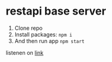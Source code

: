# restapi base server

1. Clone repo
2. Install packages: `npm i`
3. And then run app `npm start`

listenen on [link](http://127.0.0.1:8081/)
